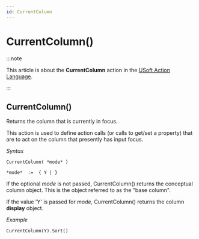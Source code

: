 ```yaml
---
id: CurrentColumn
---
```


# CurrentColumn()




:::note

This article is about the **CurrentColumn** action in the [USoft Action Language](/Task_flow/Action_Language_reference/USoft_Action_Language.md).

:::

## **CurrentColumn()**

Returns the column that is currently in focus.

This action is used to define action calls (or calls to get/set a property) that are to act on the column that presently has input focus.

*Syntax*

```
CurrentColumn( *mode* )

*mode*  :=  { Y | }
```

If the optional *mode* is not passed, CurrentColumn() returns the conceptual column object. This is the object referred to as the "base column".

If the value 'Y' is passed for *mode,* CurrentColumn() returns the column **display** object.

*Example*

```
CurrentColumn(Y).Sort()
```

 